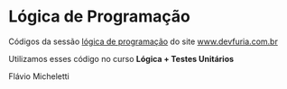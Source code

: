 # Lógica de Programação

Códigos da sessão [lógica de programação](http://www.devfuria.com.br/logica-de-programacao/) do site www.devfuria.com.br

Utilizamos esses código no curso __Lógica + Testes Unitários__

Flávio Micheletti
